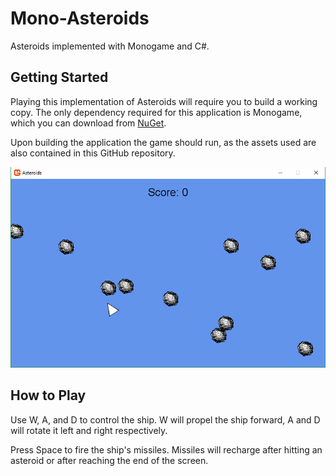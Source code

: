 # Mono-Asteroids

Asteroids implemented with Monogame and C#.

## Getting Started

Playing this implementation of Asteroids will require you to build a
working copy. The only dependency required for this application is
Monogame, which you can download from
[NuGet](https://www.nuget.org/packages/MonoGame.Framework.WindowsDX/).

Upon building the application the game should run, as the assets used
are also contained in this GitHub repository.

![Asteroids screenshot](./screenshot.png)

## How to Play

Use W, A, and D to control the ship. W will propel the ship forward, A
and D will rotate it left and right respectively.

Press Space to fire the ship's missiles. Missiles will recharge after
hitting an asteroid or after reaching the end of the screen.